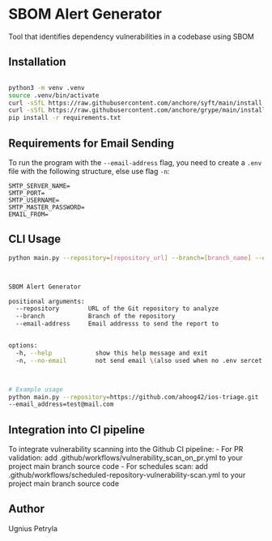# SBOM Alert Generator

Tool that identifies dependency vulnerabilities in a codebase using SBOM

## Installation

``` bash

python3 -m venv .venv
source .venv/bin/activate
curl -sSfL https://raw.githubusercontent.com/anchore/syft/main/install.sh | sh -s -- -b /usr/local/bin
curl -sSfL https://raw.githubusercontent.com/anchore/grype/main/install.sh | sh -s -- -b /usr/local/bin
pip install -r requirements.txt
```

## Requirements for Email Sending

To run the program with the `--email-address` flag, you need to create a `.env` file with the following structure, else use flag `-n`:

``` env
SMTP_SERVER_NAME=
SMTP_PORT=
SMTP_USERNAME=
SMTP_MASTER_PASSWORD=
EMAIL_FROM=
```

## CLI Usage

``` bash
python main.py --repository=[repository_url] --branch=[branch_name] --email-address=[email_address]



SBOM Alert Generator

positional arguments:
  --repository        URL of the Git repository to analyze
  --branch            Branch of the repository
  --email-address     Email addresss to send the report to


options:
  -h, --help            show this help message and exit
  -n, --no-email        not send email \(also used when no .env sercet file specified for SMTP parameters)



# Example usage
python main.py --repository=https://github.com/ahoog42/ios-triage.git --branch=master 
--email_address=test@mail.com
```

## Integration into CI pipeline

To integrate vulnerability scanning into the Github CI pipeline: - For PR validation: add .github/workflows/vulnerability_scan_on_pr.yml to your project main branch source code - For schedules scan: add .github/workflows/scheduled-repository-vulnerability-scan.yml to your project main branch source code

## Author

Ugnius Petryla